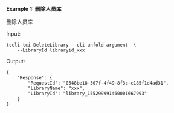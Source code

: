 **Example 1: 删除人员库**

删除人员库

Input: 

```
tccli tci DeleteLibrary --cli-unfold-argument  \
    --LibraryId libraryid_xxx
```

Output: 
```
{
    "Response": {
        "RequestId": "0548be18-307f-4f49-8f3c-c185f1d4ad31",
        "LibraryName": "xxx",
        "LibraryId": "library_155299991460001667993"
    }
}
```

